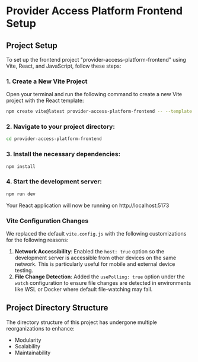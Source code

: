 # Provider Access Platform Frontend Setup

## Project Setup

To set up the frontend project "provider-access-platform-frontend" using Vite, React, and JavaScript, follow these steps:

### 1. Create a New Vite Project

Open your terminal and run the following command to create a new Vite project with the React template:

```bash
npm create vite@latest provider-access-platform-frontend -- --template react
```

### 2. Navigate to your project directory:

```bash
cd provider-access-platform-frontend
```

### 3. Install the necessary dependencies:

```bash
npm install
```

### 4. Start the development server:

```bash
npm run dev
```

Your React application will now be running on http://localhost:5173

### Vite Configuration Changes

We replaced the default `vite.config.js` with the following customizations for the following reasons:

1. **Network Accessibility**: Enabled the `host: true` option so the development server is accessible from other devices on the same network. This is particularly useful for mobile and external device testing.
2. **File Change Detection**: Added the `usePolling: true` option under the `watch` configuration to ensure file changes are detected in environments like WSL or Docker where default file-watching may fail.


## Project Directory Structure

The directory structure of this project has undergone multiple reorganizations to enhance:

- Modularity
- Scalability
- Maintainability

